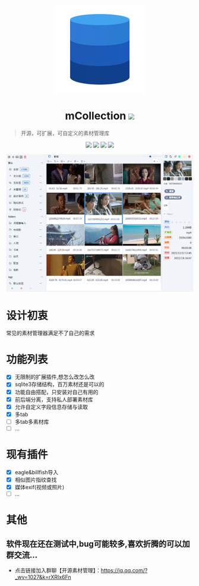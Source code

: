 <p align="center">
  <img src="/favicon.png">
</p>
<h1 align="center">mCollection  <img src="https://img.shields.io/github/release/hunmer/mCollection.svg?style=flat"></h1>

>开源，可扩展，可自定义的素材管理库

<p align="center">
  <img src="https://img.shields.io/github/forks/hunmer/mCollection">
  <img src="https://img.shields.io/github/stars/hunmer/mCollection?color=success">
  <img src="https://img.shields.io/github/downloads/hunmer/mCollection/total">
  <img src="https://img.shields.io/badge/platform-win--32%20win--64-red">
</p>

<p align="center">
  <img src="/screenshot.png">
</p>

# 设计初衷
常见的素材管理器满足不了自己的需求

# 功能列表
- [x] 无限制的扩展插件,想怎么改怎么改
- [x] sqlite3存储结构，百万素材还是可以的
- [x] 功能自由搭配，只安装对自己有用的
- [x] 前后端分离，支持私人部署素材库
- [x] 允许自定义字段信息存储与读取
- [x] 多tab
- [ ] 多tab多素材库
- [ ] ...

# 现有插件
- [x] eagle&billfish导入
- [x] 相似图片指纹查找
- [x] 媒体exif(视频或照片)
- [ ] ...

# 其他
## 软件现在还在测试中,bug可能较多,喜欢折腾的可以加群交流...
- 点击链接加入群聊【开源素材管理】：https://jq.qq.com/?_wv=1027&k=rXRIx6Fn

